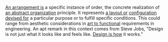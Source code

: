 
[An arrangement is](1/1/3/3/1/1/1/.Arrangement) a specific instance of order, the concrete realization of [an abstract organization](1/1/3/3/1/3/.Organization) principle. It represents [a layout or](1/1/3/3/1/1/2/.Layout) [configuration devised for](3/1/1/2/2/2/2/2/_Design-Implementation) a particular purpose or to fulfill specific conditions. This could range from aesthetic considerations in [art to functional](3/1/1/1/1/2/3/3/1/2/.Functional%20Art) requirements in engineering. An apt remark in this context comes from Steve Jobs, "Design is not just what it looks like and feels like. [Design is how](1/1/3/3/1/1/3/.Design) it works."

